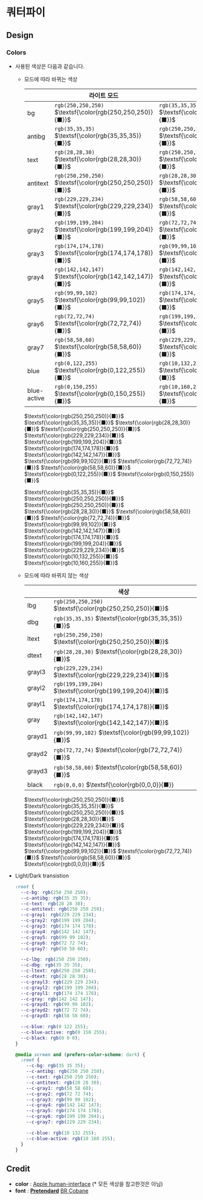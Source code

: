 # 쿼터파이

## Design

### Colors

+ 사용된 색상은 다음과 같습니다.
  + 모드에 따라 바뀌는 색상

    |  | 라이트 모드  | 다크 모드 |
    | --- | --- | --- |
    | bg | `rgb(250,250,250)` $\textsf{\color{rgb(250,250,250)}{■}}$ | `rgb(35,35,35)` $\textsf{\color{rgb(35,35,35)}{■}}$ |
    | antibg | `rgb(35,35,35)` $\textsf{\color{rgb(35,35,35)}{■}}$ | `rgb(250,250,250)` $\textsf{\color{rgb(250,250,250)}{■}}$ |
    | text | `rgb(28,28,30)` $\textsf{\color{rgb(28,28,30)}{■}}$ | `rgb(250,250,250)` $\textsf{\color{rgb(250,250,250)}{■}}$ |
    | antitext | `rgb(250,250,250)` $\textsf{\color{rgb(250,250,250)}{■}}$ | `rgb(28,28,30)` $\textsf{\color{rgb(28,28,30)}{■}}$ |
    | gray1 | `rgb(229,229,234)` $\textsf{\color{rgb(229,229,234)}{■}}$ | `rgb(58,58,60)` $\textsf{\color{rgb(58,58,60)}{■}}$ |
    | gray2 | `rgb(199,199,204)` $\textsf{\color{rgb(199,199,204)}{■}}$ | `rgb(72,72,74)` $\textsf{\color{rgb(72,72,74)}{■}}$ |
    | gray3 | `rgb(174,174,178)` $\textsf{\color{rgb(174,174,178)}{■}}$ | `rgb(99,99,102)` $\textsf{\color{rgb(99,99,102)}{■}}$ |
    | gray4 | `rgb(142,142,147)` $\textsf{\color{rgb(142,142,147)}{■}}$ | `rgb(142,142,147)` $\textsf{\color{rgb(142,142,147)}{■}}$ |
    | gray5 | `rgb(99,99,102)` $\textsf{\color{rgb(99,99,102)}{■}}$ | `rgb(174,174,178)` $\textsf{\color{rgb(174,174,178)}{■}}$ |
    | gray6 | `rgb(72,72,74)` $\textsf{\color{rgb(72,72,74)}{■}}$ | `rgb(199,199,204)` $\textsf{\color{rgb(199,199,204)}{■}}$ |
    | gray7 | `rgb(58,58,60)` $\textsf{\color{rgb(58,58,60)}{■}}$ | `rgb(229,229,234)` $\textsf{\color{rgb(229,229,234)}{■}}$ |
    | blue | `rgb(0,122,255)` $\textsf{\color{rgb(0,122,255)}{■}}$ | `rgb(10,132,255)` $\textsf{\color{rgb(10,132,255)}{■}}$ |
    | blue-active | `rgb(0,150,255)` $\textsf{\color{rgb(0,150,255)}{■}}$ | `rgb(10,160,255)` $\textsf{\color{rgb(10,160,255)}{■}}$ |

    $\textsf{\color{rgb(250,250,250)}{■}}$ $\textsf{\color{rgb(35,35,35)}{■}}$ $\textsf{\color{rgb(28,28,30)}{■}}$ $\textsf{\color{rgb(250,250,250)}{■}}$ $\textsf{\color{rgb(229,229,234)}{■}}$ $\textsf{\color{rgb(199,199,204)}{■}}$ $\textsf{\color{rgb(174,174,178)}{■}}$ $\textsf{\color{rgb(142,142,147)}{■}}$ $\textsf{\color{rgb(99,99,102)}{■}}$ $\textsf{\color{rgb(72,72,74)}{■}}$ $\textsf{\color{rgb(58,58,60)}{■}}$ $\textsf{\color{rgb(0,122,255)}{■}}$ $\textsf{\color{rgb(0,150,255)}{■}}$

    $\textsf{\color{rgb(35,35,35)}{■}}$ $\textsf{\color{rgb(250,250,250)}{■}}$ $\textsf{\color{rgb(250,250,250)}{■}}$ $\textsf{\color{rgb(28,28,30)}{■}}$ $\textsf{\color{rgb(58,58,60)}{■}}$ $\textsf{\color{rgb(72,72,74)}{■}}$ $\textsf{\color{rgb(99,99,102)}{■}}$ $\textsf{\color{rgb(142,142,147)}{■}}$ $\textsf{\color{rgb(174,174,178)}{■}}$ $\textsf{\color{rgb(199,199,204)}{■}}$ $\textsf{\color{rgb(229,229,234)}{■}}$ $\textsf{\color{rgb(10,132,255)}{■}}$ $\textsf{\color{rgb(10,160,255)}{■}}$

  + 모드에 따라 바뀌지 않는 색상

    |  | 색상 |
    | --- | --- |
    | lbg | `rgb(250,250,250)` $\textsf{\color{rgb(250,250,250)}{■}}$ |
    | dbg | `rgb(35,35,35)` $\textsf{\color{rgb(35,35,35)}{■}}$ |
    | ltext | `rgb(250,250,250)` $\textsf{\color{rgb(250,250,250)}{■}}$ |
    | dtext | `rgb(28,28,30)` $\textsf{\color{rgb(28,28,30)}{■}}$ |
    | grayl3 | `rgb(229,229,234)` $\textsf{\color{rgb(229,229,234)}{■}}$ |
    | grayl2 | `rgb(199,199,204)` $\textsf{\color{rgb(199,199,204)}{■}}$ |
    | grayl1 | `rgb(174,174,178)` $\textsf{\color{rgb(174,174,178)}{■}}$ |
    | gray | `rgb(142,142,147)` $\textsf{\color{rgb(142,142,147)}{■}}$ |
    | grayd1 | `rgb(99,99,102)` $\textsf{\color{rgb(99,99,102)}{■}}$ |
    | grayd2 | `rgb(72,72,74)` $\textsf{\color{rgb(72,72,74)}{■}}$ |
    | grayd3 | `rgb(58,58,60)` $\textsf{\color{rgb(58,58,60)}{■}}$ |
    | black | `rgb(0,0,0)` $\textsf{\color{rgb(0,0,0)}{■}} |

    $\textsf{\color{rgb(250,250,250)}{■}}$ $\textsf{\color{rgb(35,35,35)}{■}}$ $\textsf{\color{rgb(250,250,250)}{■}}$ $\textsf{\color{rgb(28,28,30)}{■}}$ $\textsf{\color{rgb(229,229,234)}{■}}$ $\textsf{\color{rgb(199,199,204)}{■}}$ $\textsf{\color{rgb(174,174,178)}{■}}$ $\textsf{\color{rgb(142,142,147)}{■}}$ $\textsf{\color{rgb(99,99,102)}{■}}$ $\textsf{\color{rgb(72,72,74)}{■}}$ $\textsf{\color{rgb(58,58,60)}{■}}$ $\textsf{\color{rgb(0,0,0)}{■}}$

+ Light/Dark transistion

  ```css
  :root {
    --c-bg: rgb(250 250 250);
    --c-antibg: rgb(35 35 35);
    --c-text: rgb(28 28 30);
    --c-antitext: rgb(250 250 250);
    --c-gray1: rgb(229 229 234);
    --c-gray2: rgb(199 199 204);
    --c-gray3: rgb(174 174 178);
    --c-gray4: rgb(142 142 147);
    --c-gray5: rgb(99 99 102);
    --c-gray6: rgb(72 72 74);
    --c-gray7: rgb(58 58 60);

    --c-lbg: rgb(250 250 250);
    --c-dbg: rgb(35 35 35);
    --c-ltext: rgb(250 250 250);
    --c-dtext: rgb(28 28 30);
    --c-grayl3: rgb(229 229 234);
    --c-grayl2: rgb(199 199 204);
    --c-grayl1: rgb(174 174 178);
    --c-gray: rgb(142 142 147);
    --c-grayd1: rgb(99 99 102);
    --c-grayd2: rgb(72 72 74);
    --c-grayd3: rgb(58 58 60);

    --c-blue: rgb(0 122 255);
    --c-blue-active: rgb(0 150 255);
    --c-black: rgb(0 0 0);
  }

  @media screen and (prefers-color-scheme: dark) {
    :root {
      --c-bg: rgb(35 35 35);
      --c-antibg: rgb(250 250 250);
      --c-text: rgb(250 250 250);
      --c-antitext: rgb(28 28 30);
      --c-gray1: rgb(58 58 60);
      --c-gray2: rgb(72 72 74);
      --c-gray3: rgb(99 99 102);
      --c-gray4: rgb(142 142 147);
      --c-gray5: rgb(174 174 178);
      --c-gray6: rgb(199 199 204);;
      --c-gray7: rgb(229 229 234);

      --c-blue: rgb(10 132 255);
      --c-blue-active: rgb(10 160 255);
    }
  }
  ```
  
## Credit

+ **color** : [Apple human-interface](https://developer.apple.com/design/human-interface-guidelines/color) (* 모든 색상을 참고한것은 아님)
+ **font** : [**Pretendard**](https://github.com/orioncactus/pretendard) [BR Cobane](https://www.cdnfonts.com/br-cobane.font)
